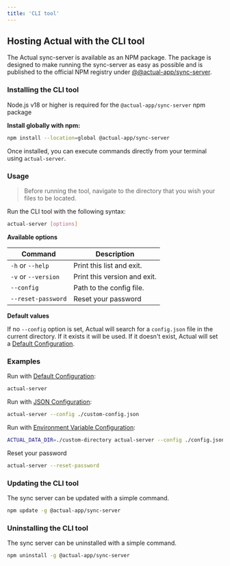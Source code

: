 ```yaml
---
title: 'CLI tool'
---
```


## Hosting Actual with the CLI tool

The Actual sync-server is available as an NPM package. The package is designed to make running the sync-server as easy as possible and is published to the official NPM registry under [@@actual-app/sync-server](https://www.npmjs.com/package/@actual-app/sync-server).

### Installing the CLI tool

Node.js v18 or higher is required for the `@actual-app/sync-server` npm package

**Install globally with npm:**

```bash
npm install --location=global @actual-app/sync-server
```

Once installed, you can execute commands directly from your terminal using `actual-server`.

### Usage

> Before running the tool, navigate to the directory that you wish your files to be located.

Run the CLI tool with the following syntax:

```bash
actual-server [options]
```

**Available options**

| Command             | Description                  |
| ------------------- | ---------------------------- |
| `-h` or `--help`    | Print this list and exit.    |
| `-v` or `--version` | Print this version and exit. |
| `--config`          | Path to the config file.     |
| `--reset-password`  | Reset your password          |

**Default values**

If no `--config` option is set, Actual will search for a `config.json` file in the current directory. If it exists it will be used. If it doesn't exist, Actual will set a [Default Configuration](../config/index.md).


### Examples

Run with [Default Configuration](../config/index.md):

```bash
actual-server
```

Run with [JSON Configuration](../config/index.md):

```bash
actual-server --config ./custom-config.json
```

Run with [Environment Variable Configuration](../config/index.md):

```bash
ACTUAL_DATA_DIR=./custom-directory actual-server --config ./config.json
```

Reset your password

```bash
actual-server --reset-password
```

### Updating the CLI tool

The sync server can be updated with a simple command.

```bash
npm update -g @actual-app/sync-server
```

### Uninstalling the CLI tool

The sync server can be uninstalled with a simple command.

```bash
npm uninstall -g @actual-app/sync-server
```
